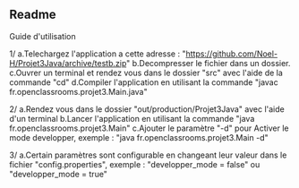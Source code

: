 Readme
----------

Guide d'utilisation

1/
a.Telechargez l'application a cette adresse : "https://github.com/Noel-H/Projet3Java/archive/testb.zip"
b.Decompresser le fichier dans un dossier.
c.Ouvrer un terminal et rendez vous dans le dossier "src" avec l'aide de la commande "cd"
d.Compiler l'application en utilisant la commande "javac fr.openclassrooms.projet3.Main.java"

2/
a.Rendez vous dans le dossier "out/production/Projet3Java" avec l'aide d'un terminal
b.Lancer l'application en utilisant la commande "java fr.openclassrooms.projet3.Main"
c.Ajouter le paramètre "-d" pour Activer le mode developper, exemple : "java fr.openclassrooms.projet3.Main -d"

3/
a.Certain paramètres sont configurable en changeant leur valeur dans le fichier "config.properties", exemple : "developper_mode = false" ou "developper_mode = true"